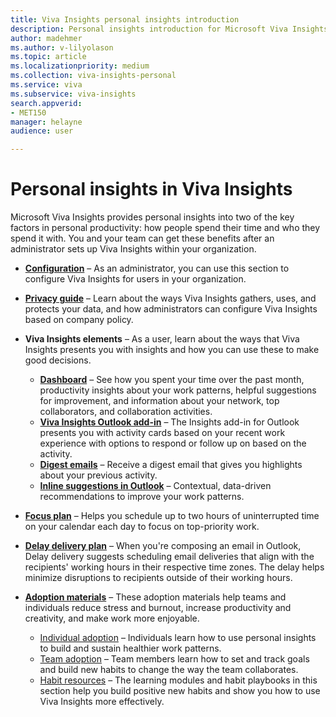 ```yaml
---
title: Viva Insights personal insights introduction
description: Personal insights introduction for Microsoft Viva Insights 
author: madehmer
ms.author: v-lilyolason
ms.topic: article
ms.localizationpriority: medium 
ms.collection: viva-insights-personal 
ms.service: viva 
ms.subservice: viva-insights 
search.appverid: 
- MET150 
manager: helayne
audience: user

---
```


# Personal insights in Viva Insights

Microsoft Viva Insights provides personal insights into two of the key factors in personal productivity: how people spend their time and who they spend it with. You and your team can get these benefits after an administrator sets up Viva Insights within your organization.

* [**Configuration**](../personal/setup/configure.md) &ndash; As an administrator, you can use this section to configure Viva Insights for users in your organization.

* [**Privacy guide**](../personal/overview/privacy-guide-users.md) &ndash; Learn about the ways Viva Insights gathers, uses, and protects your data, and how administrators can configure Viva Insights based on company policy.
  
* **Viva Insights elements** &ndash; As a user, learn about the ways that Viva Insights presents you with insights and how you can use these to make good decisions.
  * [**Dashboard**](../personal/use/dashboard-2.md) &ndash; See how you spent your time over the past month, productivity insights about your work patterns, helpful suggestions for improvement, and information about your network, top collaborators, and collaboration activities.
  * [**Viva Insights Outlook add-in**](../personal/use/add-in.md) &ndash; The Insights add-in for Outlook presents you with activity cards based on your recent work experience with options to respond or follow up on based on the activity.
  * [**Digest emails**](../personal/use/email-digests-3.md) &ndash; Receive a digest email that gives you highlights about your previous activity.
  * [**Inline suggestions in Outlook**](../personal/use/mya-notifications.md) &ndash; Contextual, data-driven recommendations to improve your work patterns.
* [**Focus plan**](../personal/use/focus-plan.md) &ndash; Helps you schedule up to two hours of uninterrupted time on your calendar each day to focus on top-priority work.
* [**Delay delivery plan**](../personal/use/delay-delivery.md) &ndash; When you're composing an email in Outlook, Delay delivery suggests scheduling email deliveries that align with the recipients' working hours in their respective time zones. The delay helps minimize disruptions to recipients outside of their working hours.
* [**Adoption materials**](../personal/use/MyA-Adoption/Adopt-myanalytics.md) &ndash; These adoption materials help teams and individuals reduce stress and burnout, increase productivity and creativity, and make work more enjoyable.

  * [Individual adoption](../personal/use/MyA-Adoption/Indiv-adopt-get-started.md) &ndash; Individuals learn how to use personal insights to build and sustain healthier work patterns.
  * [Team adoption](../personal/use/MyA-Adoption/Team-adopt-intro.md) &ndash; Team members learn how to set and track goals and build new habits to change the way the team collaborates.
  * [Habit resources](../personal/use/MyA-Adoption/adopt-learning-modules.md) &ndash; The learning modules and habit playbooks in this section help you build positive new habits and show you how to use Viva Insights more effectively.
